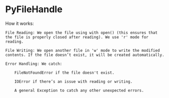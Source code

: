 # PyFileHandle

How it works:

    File Reading: We open the file using with open() (this ensures that the file is properly closed after reading). We use 'r' mode for reading.

    File Writing: We open another file in 'w' mode to write the modified contents. If the file doesn’t exist, it will be created automatically.

    Error Handling: We catch:

        FileNotFoundError if the file doesn't exist.

        IOError if there’s an issue with reading or writing.

        A general Exception to catch any other unexpected errors.
